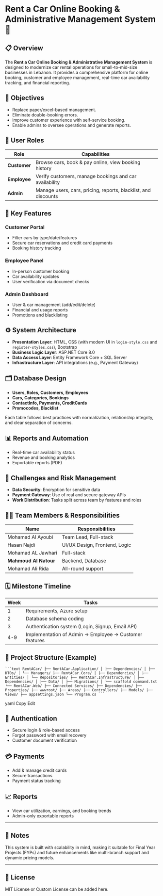 # Rent a Car Online Booking & Administrative Management System 🚗

## 📋 Overview

The **Rent a Car Online Booking & Administrative Management System** is designed to modernize car rental operations for small-to-mid-size businesses in Lebanon. It provides a comprehensive platform for online booking, customer and employee management, real-time car availability tracking, and financial reporting.

## 🎯 Objectives

- Replace paper/excel-based management.
- Eliminate double-booking errors.
- Improve customer experience with self-service booking.
- Enable admins to oversee operations and generate reports.

## 👥 User Roles

| Role      | Capabilities |
|-----------|--------------|
| **Customer** | Browse cars, book & pay online, view booking history |
| **Employee** | Verify customers, manage bookings and car availability |
| **Admin** | Manage users, cars, pricing, reports, blacklist, and discounts |

## 🔧 Key Features

### Customer Portal
- Filter cars by type/date/features
- Secure car reservations and credit card payments
- Booking history tracking

### Employee Panel
- In-person customer booking
- Car availability updates
- User verification via document checks

### Admin Dashboard
- User & car management (add/edit/delete)
- Financial and usage reports
- Promotions and blacklisting

## ⚙️ System Architecture

- **Presentation Layer**: HTML, CSS (with modern UI in `login-style.css` and `register-styles.css`), Bootstrap
- **Business Logic Layer**: ASP.NET Core 8.0
- **Data Access Layer**: Entity Framework Core + SQL Server
- **Infrastructure Layer**: API integrations (e.g., Payment Gateway)

## 🗂️ Database Design

- **Users, Roles, Customers, Employees**
- **Cars, Categories, Bookings**
- **ContactInfo, Payments, CreditCards**
- **Promocodes, Blacklist**

Each table follows best practices with normalization, relationship integrity, and clear separation of concerns.

## 📊 Reports and Automation

- Real-time car availability status
- Revenue and booking analytics
- Exportable reports (PDF)

## 🚧 Challenges and Risk Management

- **Data Security**: Encryption for sensitive data
- **Payment Gateway**: Use of real and secure gateway APIs
- **Work Distribution**: Tasks split across team by features and roles

## 👨‍💻 Team Members & Responsibilities

| Name               | Responsibilities |
|--------------------|------------------|
| Mohamad Al Ayoubi | Team Lead, Full-stack |
| Hasan Najdi        | UI/UX Design, Frontend, Logic |
| Mohamad AL Jawhari | Full-stack |
| **Mahmoud Al Natour** | Backend, Database |
| Mohamad Ali Rida   | All-round support |

## 🗓️ Milestone Timeline

| Week | Tasks |
|------|-------|
| 1    | Requirements, Azure setup |
| 2    | Database schema coding |
| 3    | Authentication system (Login, Signup, Email API) |
| 4-9  | Implementation of Admin → Employee → Customer features |

## 📁 Project Structure (Example)

<pre><code>```text RentACar/ ├── RentACar.Application/ │ ├── Dependencies/ │ ├── DTOs/ │ └── Managers/ ├── RentACar.Core/ │ ├── Dependencies/ │ ├── Entities/ │ └── Repositories/ ├── RentACar.Infrastructure/ │ ├── Dependencies/ │ ├── Data/ │ ├── Migrations/ │ └── scaffold command.txt └── RentACar.Web/ ├── Connected Services/ ├── Dependencies/ ├── Properties/ ├── wwwroot/ ├── Areas/ ├── Controllers/ ├── Models/ ├── Views/ ├── appsettings.json └── Program.cs ```</code></pre>

yaml
Copy
Edit

## 🔐 Authentication

- Secure login & role-based access
- Forgot password with email recovery
- Customer document verification

## 💳 Payments

- Add & manage credit cards
- Secure transactions
- Payment status tracking

## 📈 Reports

- View car utilization, earnings, and booking trends
- Admin-only exportable reports

---

## 📌 Notes

This system is built with scalability in mind, making it suitable for Final Year Projects (FYPs) and future enhancements like multi-branch support and dynamic pricing models.

---

## 🔗 License

MIT License or Custom License can be added here.
